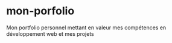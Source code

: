 # mon-porfolio
Mon portfolio personnel mettant en valeur mes compétences en développement web et mes projets
